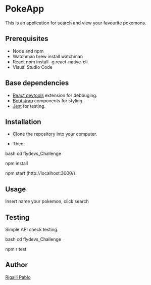 # PokeApp

This is an application for search and view your favourite pokemons.

## Prerequisites

- Node and npm
- Watchman brew install watchman
- React  npm install -g react-native-cli
- Visual Studio Code


## Base dependencies


- [React devtools](https://chrome.google.com/webstore/detail/react-developer-tools/) extension for debbuging.
- [Bootstrap](https://react-bootstrap.github.io/) components for styling.
- [Jest](https://jestjs.io/) for testing.

## Installation

- Clone the repository into your computer.

- Then:

bash
cd flydevs_Challenge

npm install

npm start (http://localhost:3000/) 

## Usage

Insert name your pokemon, click search


## Testing

Simple API check testing.

bash
cd flydevs_Challenge

npm r test



## Author

[Rigalli Pablo](https://www.linkedin.com/in/pablo-rigalli-376a04189/)
